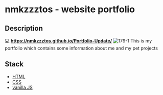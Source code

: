# nmkzzztos - website portfolio
## Description
:computer: __https://nmkzzztos.github.io/Portfolio-Update/__
![179-1](https://user-images.githubusercontent.com/78933262/162615870-550a6707-3085-4695-89c6-8a3e51ec9d90.png)
This is my portfolio which contains some information about me and my pet projects


## Stack
- [HTML](https://html.com/)
- [CSS](https://developer.mozilla.org/en-US/docs/Web/CSS)
- [vanilla JS](https://www.javascript.com/)
